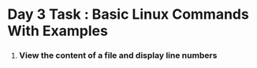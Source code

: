 # Day 3 Task : Basic Linux Commands With Examples
1. ### View the content of a file and display line numbers